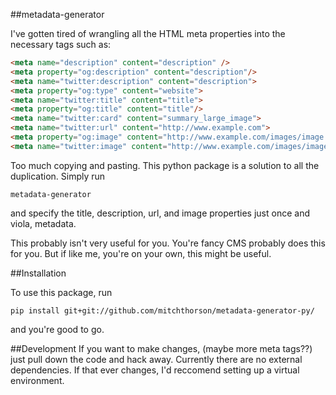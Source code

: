 ##metadata-generator

I've gotten tired of wrangling all the HTML meta properties into the necessary tags such as:
```html
<meta name="description" content="description" />
<meta property="og:description" content="description"/>
<meta name="twitter:description" content="description">
<meta property="og:type" content="website">
<meta name="twitter:title" content="title">
<meta property="og:title" content="title"/>
<meta name="twitter:card" content="summary_large_image">
<meta name="twitter:url" content="http://www.example.com">
<meta property="og:image" content="http://www.example.com/images/image.jpg">
<meta name="twitter:image" content="http://www.example.com/images/image.jpg">
 ```

 Too much copying and pasting. This python package is a solution to all the duplication. Simply run 
 ```
 metadata-generator
 ```
 and specify the title, description, url, and image properties just once and viola, metadata.

 This probably isn't very useful for you. You're fancy CMS probably does this for you. But if like me, you're on your own, this might be useful.

##Installation

To use this package, run

```
pip install git+git://github.com/mitchthorson/metadata-generator-py/
```

and you're good to go.

##Development
If you want to make changes, (maybe more meta tags??) just pull down the code and hack away. Currently there are no external dependencies. If that ever changes, I'd reccomend setting up a virtual environment.


